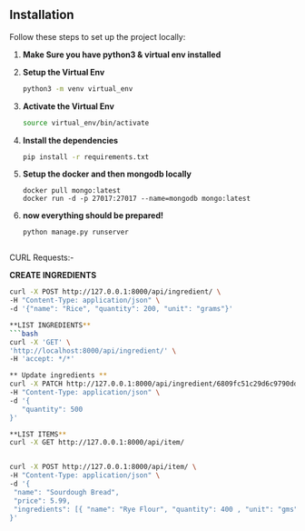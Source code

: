 ## Installation

Follow these steps to set up the project locally:

1. **Make Sure you have python3 & virtual env installed**

2. **Setup the Virtual Env**

   ```bash
   python3 -m venv virtual_env

3. **Activate the Virtual Env**

   ```bash
   source virtual_env/bin/activate

3. **Install the dependencies**
   ```bash
   pip install -r requirements.txt

4. **Setup the docker and then mongodb locally** 
   ```
   docker pull mongo:latest  
   docker run -d -p 27017:27017 --name=mongodb mongo:latest     

5. **now everything should be prepared!**

   ```bash
   python manage.py runserver



CURL Requests:-

**CREATE INGREDIENTS**
   ```bash
   curl -X POST http://127.0.0.1:8000/api/ingredient/ \
   -H "Content-Type: application/json" \
   -d '{"name": "Rice", "quantity": 200, "unit": "grams"}'

**LIST INGREDIENTS**
   ```bash
   curl -X 'GET' \
  'http://localhost:8000/api/ingredient/' \
  -H 'accept: */*'

** Update ingredients **
   curl -X PATCH http://127.0.0.1:8000/api/ingredient/6809fc51c29d6c9790ddb4e4/ \
   -H "Content-Type: application/json" \
   -d '{
      "quantity": 500 
   }'

**LIST ITEMS**
curl -X GET http://127.0.0.1:8000/api/item/


curl -X POST http://127.0.0.1:8000/api/item/ \
-H "Content-Type: application/json" \
-d '{
    "name": "Sourdough Bread",
    "price": 5.99,
    "ingredients": [{ "name": "Rye Flour", "quantity": 400 , "unit": "gms"},{ "name": "Water", "quantity": 300 , "unit": "ml"}]
}'

